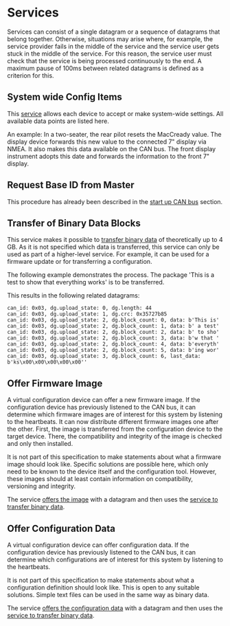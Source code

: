 Services
===

Services can consist of a single datagram or a sequence of datagrams that belong together. Otherwise, situations may arise where, for example, the service provider fails in the middle of the service and the service user gets stuck in the middle of the service. For this reason, the service user must check that the service is being processed continuously to the end. A maximum pause of 100ms between related datagrams is defined as a criterion for this.

System wide Config Items
---
This [service](object_directory/generic.md#id-0x01-set-system-wide-config-item) allows each device to accept or make system-wide settings. All available data points are listed here.

An example: In a two-seater, the rear pilot resets the MacCready value. The display device forwards this new value to the connected 7" display via NMEA. It also makes this data available on the CAN bus. The front display instrument adopts this date and forwards the information to the front 7" display.

Request Base ID from Master
---
This procedure has already been described in the [start up CAN bus](./start_up.md) section.

Transfer of Binary Data Blocks
---
This service makes it possible to [transfer binary data](object_directory/generic.md#id-0x03-transfer-of-binary-data-blocks) of theoretically up to 4 GB. As it is not specified which data is transferred, this service can only be used as part of a higher-level service. For example, it can be used for a firmware update or for transferring a configuration.

The following example demonstrates the process. The package 'This is a test to show that everything works' is to be transferred.

This results in the following related datagrams:

    can_id: 0x03, dg.upload_state: 0, dg.length: 44
    can_id: 0x03, dg.upload_state: 1, dg.crc: 0x35727b85
    can_id: 0x03, dg.upload_state: 2, dg.block_count: 0, data: b'This is'
    can_id: 0x03, dg.upload_state: 2, dg.block_count: 1, data: b' a test'
    can_id: 0x03, dg.upload_state: 2, dg.block_count: 2, data: b' to sho'
    can_id: 0x03, dg.upload_state: 2, dg.block_count: 3, data: b'w that '
    can_id: 0x03, dg.upload_state: 2, dg.block_count: 4, data: b'everyth'
    can_id: 0x03, dg.upload_state: 2, dg.block_count: 5, data: b'ing wor'
    can_id: 0x03, dg.upload_state: 3, dg.block_count: 6, last_data: b'ks\x00\x00\x00\x00\x00''

Offer Firmware Image
---
A virtual configuration device can offer a new firmware image. If the configuration device has previously listened to the CAN bus, it can determine which firmware images are of interest for this system by listening to the heartbeats. It can now distribute different firmware images one after the other. First, the image is transferred from the configuration device to the target device. There, the compatibility and integrity of the image is checked and only then installed.

It is not part of this specification to make statements about what a firmware image should look like. Specific solutions are possible here, which only need to be known to the device itself and the configuration tool. However, these images should at least contain information on compatibility, versioning and integrity.

The service [offers the image](object_directory/config.md#id-0x01-offer-firmware-image) with a datagram and then uses the [service to transfer binary data](https://github.com/larus-breeze/doc_larus/edit/master/documentation/can_details/services.md#transfer-of-binary-data-blocks).

Offer Configuration Data
---
A virtual configuration device can offer configuration data. If the configuration device has previously listened to the CAN bus, it can determine which configurations are of interest for this system by listening to the heartbeats.

It is not part of this specification to make statements about what a configuration definition should look like. This is open to any suitable solutions. Simple text files can be used in the same way as binary data.

The service [offers the configuration data](object_directory/config.md#id-0x02-offer-configuration-data) with a datagram and then uses the [service to transfer binary data](https://github.com/larus-breeze/doc_larus/edit/master/documentation/can_details/services.md#transfer-of-binary-data-blocks).
